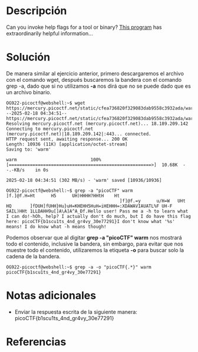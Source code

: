 # **Descripción**

Can you invoke help flags for a tool or binary? [This program](https://mercury.picoctf.net/static/cfea736820f329083dab9558c3932ada/warm) has extraordinarily helpful information...
# **Solución**

De manera similar al ejercicio anterior, primero descargaremos el archivo con el comando wget, después buscaremos la bandera con el comando grep -a, dado que si no utilizamos **-a** nos dirá que no se puede dado que es un archivo binario.

```
OG922-picoctf@webshell:~$ wget https://mercury.picoctf.net/static/cfea736820f329083dab9558c3932ada/warm
--2025-02-18 04:34:51--  https://mercury.picoctf.net/static/cfea736820f329083dab9558c3932ada/warm
Resolving mercury.picoctf.net (mercury.picoctf.net)... 18.189.209.142
Connecting to mercury.picoctf.net (mercury.picoctf.net)|18.189.209.142|:443... connected.
HTTP request sent, awaiting response... 200 OK
Length: 10936 (11K) [application/octet-stream]
Saving to: 'warm'

warm                            100%[======================================================>]  10.68K  --.-KB/s    in 0s      

2025-02-18 04:34:51 (302 MB/s) - 'warm' saved [10936/10936]

OG922-picoctf@webshell:~$ grep -a "picoCTF" warm
]f.]@f.H=Ht      H5      UH)HHHH?HHtH    Ht
                                           ]f]@f.=y      u/H=W   UHt
HQ       ]fDUH]fUHH}Hu}uH=KHEHH5HuH=iHEHHH=:XDAWAVIAUATL%F UH-F SAIL)HHt 1LLDAHH9u[]A\A]A^A_Ðf.Hello user! Pass me a -h to learn what I can do!-hOh, help? I actually don't do much, but I do have this flag here: picoCTF{b1scu1ts_4nd_gr4vy_30e77291}I don't know what '%s' means! I do know what -h means though!
```

Podemos observar que al digitar **grep -a "picoCTF" warm** nos mostrará todo el contenido, inclusive la bandera, sin embargo, para evitar que nos muestre todo el contenido, utilizaremos la etiqueta **-o** para buscar solo la cadena de la bandera.

```
OG922-picoctf@webshell:~$ grep -a -o "picoCTF{.*}" warm
picoCTF{b1scu1ts_4nd_gr4vy_30e77291}
```
# **Notas adicionales**

- Enviar la respuesta escrita de la siguiente manera: picoCTF{b1scu1ts_4nd_gr4vy_30e77291}
# **Referencias**
